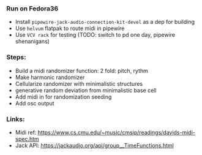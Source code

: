 ### Run on Fedora36

- Install `pipewire-jack-audio-connection-kit-devel` as a dep for building
- Use `helvum` flatpak to route midi in pipewire
- Use `VCV rack` for testing (TODO: switch to pd one day, pipewire shenanigans)

### Steps:

- Build a midi randomizer function: 2 fold: pitch, rythm
- Make harmonic randomizer
- Cellularize randomizer with minimalistic structures
- generative random deviation from minimalistic base cell
- Add midi in for randomization seeding
- Add osc output

### Links:

- Midi ref: https://www.cs.cmu.edu/~music/cmsip/readings/davids-midi-spec.htm
- Jack API: https://jackaudio.org/api/group__TimeFunctions.html
